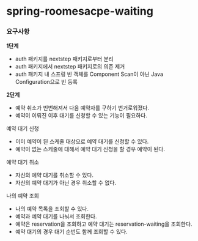 # spring-roomesacpe-waiting 

### 요구사항
**1단계**
- auth 패키지를 nextstep 패키지로부터 분리
- auth 패키지에서 nextstep 패키지로의 의존 제거
- auth 패키지 내 스프링 빈 객체를 Component Scan이 아닌 Java Configuration으로 빈 등록


**2단계**
- 예약 취소가 빈번해져서 다음 예약자를 구하기 번거로워졌다.
- 예약이 이뤄진 이후 대기를 신청할 수 있는 기능이 필요하다.

예약 대기 신청
- 이미 예약이 된 스케줄 대상으로 예약 대기를 신청할 수 있다.
- 예약이 없는 스케줄에 대해서 예약 대기 신청을 할 경우 예약이 된다.

예약 대기 취소
- 자신의 예약 대기를 취소할 수 있다.
- 자신의 예약 대기가 아닌 경우 취소할 수 없다. 

나의 예약 조회
- 나의 예약 목록을 조회할 수 있다.
- 예약과 예약 대기를 나눠서 조회한다.
- 예약은 reservation을 조회하고 예약 대기는 reservation-waiting을 조회한다.
- 예약 대기의 경우 대기 순번도 함께 조회할 수 있다.
